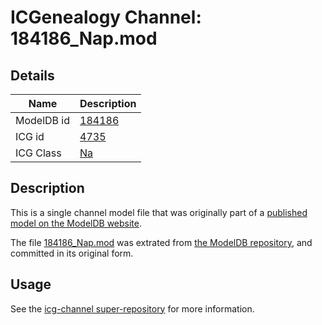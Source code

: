 # ICGenealogy Channel: 184186\_Nap.mod

## Details

Name | Description
---- | -----------
ModelDB id | [184186](http://senselab.med.yale.edu/ModelDB/ShowModel.cshtml?model=184186)
ICG id | [4735](http://icg.neurotheory.ox.ac.uk/channels/2/4735)
ICG Class | [Na](http://icg.neurotheory.ox.ac.uk/channels/2)

## Description

This is a single channel model file that was originally part of a [published model on the ModelDB website](http://senselab.med.yale.edu/mModelDB/ShowModel.cshtml?model=184186).

The file [184186\_Nap.mod](184186_Nap.mod) was extrated from [the ModelDB repository](http://senselab.med.yale.edu/ModelDB/ShowModel.cshtml?model=184186), and committed in its original form.

## Usage

See the [icg-channel super-repository](https://github.com/icgenealogy/icg-channels) for more information.